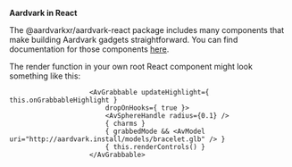 **Aardvark in React**

The @aardvarkxr/aardvark-react package includes many components that make building Aardvark gadgets straightforward.
You can find documentation for those components [here](aardvark-react/).

The render function in your own root React component might look something like this:

```
					<AvGrabbable updateHighlight={ this.onGrabbableHighlight } 
						dropOnHooks={ true }>
						<AvSphereHandle radius={0.1} />
						{ charms }
						{ grabbedMode && <AvModel uri="http://aardvark.install/models/bracelet.glb" /> }
						{ this.renderControls() }
					</AvGrabbable>
```

